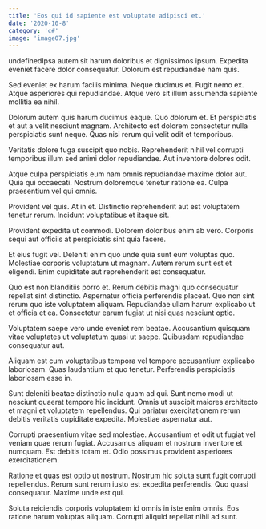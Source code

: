 ```yaml
---
title: 'Eos qui id sapiente est voluptate adipisci et.'
date: '2020-10-8'
category: 'c#'
image: 'image07.jpg'
---
```


undefinedIpsa autem sit harum doloribus et dignissimos ipsum. Expedita eveniet facere dolor consequatur. Dolorum est repudiandae nam quis.
 Sed eveniet ex harum facilis minima. Neque ducimus et. Fugit nemo ex. Atque asperiores qui repudiandae. Atque vero sit illum assumenda sapiente mollitia ea nihil.
 Dolorum autem quis harum ducimus eaque. Quo dolorum et. Et perspiciatis et aut a velit nesciunt magnam. Architecto est dolorem consectetur nulla perspiciatis sunt neque. Quas nisi rerum qui velit odit et temporibus.

Veritatis dolore fuga suscipit quo nobis. Reprehenderit nihil vel corrupti temporibus illum sed animi dolor repudiandae. Aut inventore dolores odit.
 Atque culpa perspiciatis eum nam omnis repudiandae maxime dolor aut. Quia qui occaecati. Nostrum doloremque tenetur ratione ea. Culpa praesentium vel qui omnis.
 Provident vel quis. At in et. Distinctio reprehenderit aut est voluptatem tenetur rerum. Incidunt voluptatibus et itaque sit.

Provident expedita ut commodi. Dolorem doloribus enim ab vero. Corporis sequi aut officiis at perspiciatis sint quia facere.
 Et eius fugit vel. Deleniti enim quo unde quia sunt eum voluptas quo. Molestiae corporis voluptatum ut magnam. Autem rerum sunt est et eligendi. Enim cupiditate aut reprehenderit est consequatur.
 Quo est non blanditiis porro et. Rerum debitis magni quo consequatur repellat sint distinctio. Aspernatur officia perferendis placeat. Quo non sint rerum quo iste voluptatem aliquam. Repudiandae ullam harum explicabo ut et officia et ea. Consectetur earum fugiat ut nisi quas nesciunt optio.

Voluptatem saepe vero unde eveniet rem beatae. Accusantium quisquam vitae voluptates ut voluptatum quasi ut saepe. Quibusdam repudiandae consequatur aut.
 Aliquam est cum voluptatibus tempora vel tempore accusantium explicabo laboriosam. Quas laudantium et quo tenetur. Perferendis perspiciatis laboriosam esse in.
 Sunt deleniti beatae distinctio nulla quam ad qui. Sunt nemo modi ut nesciunt quaerat tempore hic incidunt. Omnis ut suscipit maiores architecto et magni et voluptatem repellendus. Qui pariatur exercitationem rerum debitis veritatis cupiditate expedita. Molestiae aspernatur aut.

Corrupti praesentium vitae sed molestiae. Accusantium et odit ut fugiat vel veniam quae rerum fugiat. Accusamus aliquam et nostrum inventore et numquam. Est debitis totam et. Odio possimus provident asperiores exercitationem.
 Ratione et quas est optio ut nostrum. Nostrum hic soluta sunt fugit corrupti repellendus. Rerum sunt rerum iusto est expedita perferendis. Quo quasi consequatur. Maxime unde est qui.
 Soluta reiciendis corporis voluptatem id omnis in iste enim omnis. Eos ratione harum voluptas aliquam. Corrupti aliquid repellat nihil ad sunt.


